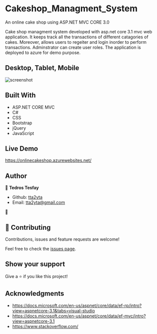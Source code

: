 # Cakeshop_Managment_System
An online cake shop using  ASP.NET MVC CORE 3.0 

Cake shop managment system developed with asp.net core 3.1 mvc web application. It keeps track all the transactions of different catagories of cakes. Moreover, allows users to regeiter and login inorder to perform transactions. Adminstrator can create user roles. The application is deployed to azure 
for demo purpose.

## Desktop, Tablet, Mobile

![screenshot](./wwwroot/Images/ezgif.com-gif-maker.gif)


## Built With

- ASP.NET CORE MVC
- C#
- CSS
- Bootstrap
- jQuery
- JavaScript

## Live Demo

https://onlinecakeshop.azurewebsites.net/ 

## Author

👤 **Tedros Tesfay**

- Github: [tta2yta](https://github.com/tta2yta)
- Email: tta2yta@gmail.com

👤

## 🤝 Contributing

Contributions, issues and feature requests are welcome!

Feel free to check the <a href="https://github.com/tta2yta/Cakeshop_Managment_System/issues" target="_blank">issues page</a>.

## Show your support

Give a ⭐️ if you like this project!

## Acknowledgments

- https://docs.microsoft.com/en-us/aspnet/core/data/ef-rp/intro?view=aspnetcore-3.1&tabs=visual-studio
- https://docs.microsoft.com/en-us/aspnet/core/data/ef-mvc/intro?view=aspnetcore-3.1
- https://www.stackoverflow.com/
